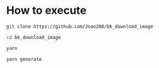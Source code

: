 # How to execute

```bash
git clone https://github.com/Joao208/bk_download_image

cd bk_download_image

yarn

yarn generate
```
